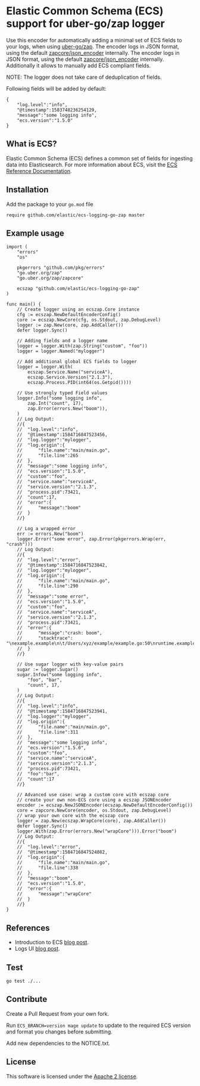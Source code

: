 # Elastic Common Schema (ECS) support for uber-go/zap logger

Use this encoder for automatically adding a minimal set of ECS fields to your logs, when using [uber-go/zap](https://github.com/uber-go/zap). The encoder logs in JSON format, using the default [zapcore/json_encoder](https://github.com/uber-go/zap/blob/master/zapcore/json_encoder.go) internally. 
The encoder logs in JSON format, using the default [zapcore/json_encoder](https://github.com/uber-go/zap/blob/master/zapcore/json_encoder.go) internally. 
Additionally it allows to manually add ECS compliant fields. 

NOTE: The logger does not take care of deduplication of fields.

Following fields will be added by default:
```
{
    "log.level":"info",
    "@timestamp":1583748236254129,
    "message":"some logging info",
    "ecs.version":"1.5.0"
}
```

## What is ECS?

Elastic Common Schema (ECS) defines a common set of fields for ingesting data into Elasticsearch.
For more information about ECS, visit the [ECS Reference Documentation](https://www.elastic.co/guide/en/ecs/current/ecs-reference.html).

## Installation
Add the package to your `go.mod` file
```
require github.com/elastic/ecs-logging-go-zap master
```

## Example usage
```
import (
	"errors"
	"os"

	pkgerrors "github.com/pkg/errors"
	"go.uber.org/zap"
	"go.uber.org/zap/zapcore"

	ecszap "github.com/elastic/ecs-logging-go-zap"
)

func main() {
	// Create logger using an ecszap.Core instance
	cfg := ecszap.NewDefaultEncoderConfig()
	core := ecszap.NewCore(cfg, os.Stdout, zap.DebugLevel)
	logger := zap.New(core, zap.AddCaller())
	defer logger.Sync()

	// Adding fields and a logger name
	logger = logger.With(zap.String("custom", "foo"))
	logger = logger.Named("mylogger")

	// Add additional global ECS fields to logger
	logger = logger.With(
		ecszap.Service.Name("serviceA"),
		ecszap.Service.Version("2.1.3"),
		ecszap.Process.PID(int64(os.Getpid())))

	// Use strongly typed Field values
	logger.Info("some logging info",
		zap.Int("count", 17),
		zap.Error(errors.New("boom")),
	)
	// Log Output:
	//{
	//	"log.level":"info",
	//	"@timestamp":1584716847523456,
	//	"log.logger":"mylogger",
	//	"log.origin":{
	//		"file.name":"main/main.go",
	//		"file.line":265
	//	},
	//	"message":"some logging info",
	//	"ecs.version":"1.5.0",
	//	"custom":"foo",
	//	"service.name":"serviceA",
	//	"service.version":"2.1.3",
	//	"process.pid":73421,
	//	"count":17,
	//	"error":{
	//		"message":"boom"
	//	}
	//}

	// Log a wrapped error
	err := errors.New("boom")
	logger.Error("some error", zap.Error(pkgerrors.Wrap(err, "crash")))
	// Log Output:
	//{
	//	"log.level":"error",
	//	"@timestamp":1584716847523842,
	//	"log.logger":"mylogger",
	//	"log.origin":{
	//		"file.name":"main/main.go",
	//		"file.line":290
	//	},
	//	"message":"some error",
	//	"ecs.version":"1.5.0",
	//	"custom":"foo",
	//	"service.name":"serviceA",
	//	"service.version":"2.1.3",
	//	"process.pid":73421,
	//	"error":{
	//		"message":"crash: boom",
	//		"stacktrace": "\nexample.example\n\t/Users/xyz/example/example.go:50\nruntime.example\n\t/Users/xyz/.gvm/versions/go1.13.8.darwin.amd64/src/runtime/proc.go:203\nruntime.goexit\n\t/Users/xyz/.gvm/versions/go1.13.8.darwin.amd64/src/runtime/asm_amd64.s:1357"
	//	}
	//}

	// Use sugar logger with key-value pairs
	sugar := logger.Sugar()
	sugar.Infow("some logging info",
		"foo", "bar",
		"count", 17,
	)
	// Log Output:
	//{
	//	"log.level":"info",
	//	"@timestamp":1584716847523941,
	//	"log.logger":"mylogger",
	//	"log.origin":{
	//		"file.name":"main/main.go",
	//		"file.line":311
	//	},
	//	"message":"some logging info",
	//	"ecs.version":"1.5.0",
	//	"custom":"foo",
	//	"service.name":"serviceA",
	//	"service.version":"2.1.3",
	//	"process.pid":73421,
	//	"foo":"bar",
	//	"count":17
	//}

	// Advanced use case: wrap a custom core with ecszap core
	// create your own non-ECS core using a ecszap JSONEncoder
	encoder := ecszap.NewJSONEncoder(ecszap.NewDefaultEncoderConfig())
	core = zapcore.NewCore(encoder, os.Stdout, zap.DebugLevel)
	// wrap your own core with the ecszap core
	logger = zap.New(ecszap.WrapCore(core), zap.AddCaller())
	defer logger.Sync()
	logger.With(zap.Error(errors.New("wrapCore"))).Error("boom")
	// Log Output:
	//{
	//	"log.level":"error",
	//	"@timestamp":1584716847524082,
	//	"log.origin":{
	//		"file.name":"main/main.go",
	//		"file.line":338
	//	},
	//	"message":"boom",
	//	"ecs.version":"1.5.0",
	//	"error":{
	//		"message":"wrapCore"
	//	}
	//}
}
```


## References
* Introduction to ECS [blog post](https://www.elastic.co/blog/introducing-the-elastic-common-schema).
* Logs UI [blog post](https://www.elastic.co/blog/infrastructure-and-logs-ui-new-ways-for-ops-to-interact-with-elasticsearch).

## Test
```
go test ./...
```

## Contribute
Create a Pull Request from your own fork. 

Run `ECS_BRANCH=version mage update` to update to the required ECS version and format you changes before submitting.

Add new dependencies to the NOTICE.txt.

## License
This software is licensed under the [Apache 2 license](https://github.com/elastic/ecs-logging-go/zap/blob/master/LICENSE). 